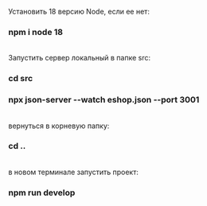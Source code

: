 <p>
 Установить 18 версию Node, если ее нет: <h3> npm i node 18 </h3></br>
 Запустить сервер локальный в папке src:
<h3>cd src </h3>
<h3>npx json-server --watch eshop.json --port 3001</h3></br>
вернуться в корневую папку: <h3>cd .. </h3></br>
в новом терминале запустить проект: <h3>npm run develop</h3>
</p>


